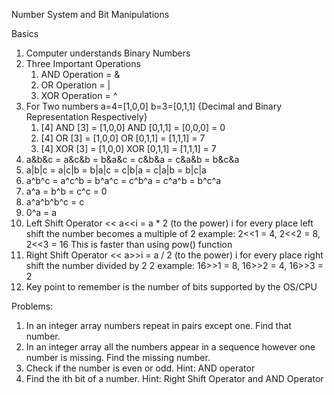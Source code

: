 Number System and Bit Manipulations

Basics

1. Computer understands Binary Numbers
2. Three Important Operations
   1. AND Operation = &
   2. OR Operation = |
   3. XOR Operation = ^
3. For Two numbers a=4=[1,0,0] b=3=[0,1,1] {Decimal and Binary Representation Respectively}
      1. [4] AND [3] = [1,0,0] AND [0,1,1] = [0,0,0] = 0
      2. [4] OR [3] = [1,0,0] OR [0,1,1] = [1,1,1] = 7
      3. [4] XOR [3] = [1,0,0] XOR [0,1,1] = [1,1,1] = 7
4. a&b&c = a&c&b = b&a&c = c&b&a = c&a&b = b&c&a 
5. a|b|c = a|c|b = b|a|c = c|b|a = c|a|b = b|c|a
6. a^b^c = a^c^b = b^a^c = c^b^a = c^a^b = b^c^a
7. a^a = b^b = c^c = 0 
8. a^a^b^b^c = c
9. 0^a = a
10. Left Shift Operator  <<
    a<<i = a * 2 (to the power) i
    for every place left shift the number becomes a multiple of 2
    example: 2<<1 = 4, 2<<2 = 8, 2<<3 = 16
   This is faster than using pow() function
11. Right Shift Operator  <<
    a>>i = a / 2 (to the power) i
    for every place right shift the number divided by 2 2
    example: 16>>1 = 8, 16>>2 = 4, 16>>3 = 2
12. Key point to remember is the number of bits supported by the OS/CPU 

Problems:
1. In an integer array numbers repeat in pairs except one. Find that number.
2. In an integer array all the numbers appear in a sequence however one number is missing. Find the missing number.
3. Check if the number is even or odd. Hint: AND operator
4. Find the ith bit of a number. Hint: Right Shift Operator and AND Operator 